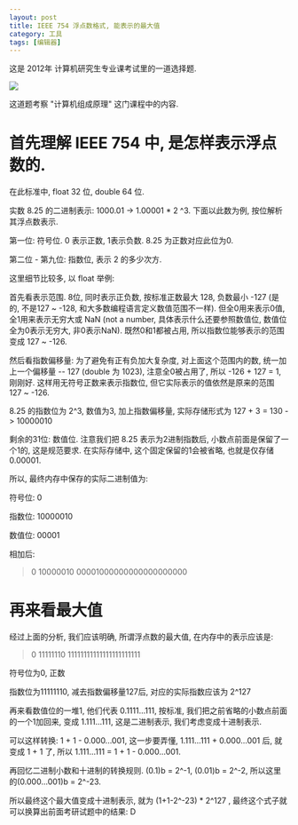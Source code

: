 ```yaml
---
layout: post
title: IEEE 754 浮点数格式, 能表示的最大值
category: 工具
tags: [编辑器]
---
```

这是 2012年 计算机研究生专业课考试里的一道选择题.

![](http://i2.buimg.com/567571/16c58dc36174da43.png)

这道题考察 "计算机组成原理" 这门课程中的内容.

# 首先理解 IEEE 754 中, 是怎样表示浮点数的.

在此标准中, float 32 位, double 64 位.

实数 8.25 的二进制表示: 1000.01 -> 1.00001 * 2 ^3. 下面以此数为例, 按位解析其浮点数表示.

第一位: 符号位. 0 表示正数, 1表示负数. 8.25 为正数对应此位为0.

第二位 - 第九位: 指数位, 表示 2 的多少次方.

这里细节比较多, 以 float 举例:

首先看表示范围. 8位, 同时表示正负数, 按标准正数最大 128, 负数最小 -127 (是的, 不是127 ~ -128, 和大多数编程语言定义数值范围不一样). 但全0用来表示0值, 全1用来表示无穷大或 NaN (not a number, 具体表示什么还要参照数值位, 数值位全为0表示无穷大, 非0表示NaN). 既然0和1都被占用, 所以指数位能够表示的范围变成 127 ~ -126.

然后看指数偏移量: 为了避免有正有负加大复杂度, 对上面这个范围内的数, 统一加上一个偏移量 -- 127 (double 为 1023), 注意全0被占用了, 所以 -126 + 127 = 1, 刚刚好. 这样用无符号正数来表示指数位, 但它实际表示的值依然是原来的范围 127 ~ -126.

8.25 的指数位为 2^3, 数值为3, 加上指数偏移量, 实际存储形式为 127 + 3 = 130 -> 10000010

剩余的31位: 数值位. 注意我们把 8.25 表示为2进制指数后, 小数点前面是保留了一个1的, 这是规范要求. 在实际存储中, 这个固定保留的1会被省略, 也就是仅存储 0.00001.

所以, 最终内存中保存的实际二进制值为:

符号位: 0

指数位: 10000010

数值位: 00001

相加后:
> 0 10000010 00001000000000000000000

# 再来看最大值

经过上面的分析, 我们应该明确, 所谓浮点数的最大值, 在内存中的表示应该是:

> 0 11111110 11111111111111111111111

符号位为0, 正数

指数位为11111110, 减去指数偏移量127后, 对应的实际指数应该为 2^127

再来看数值位的一堆1, 他们代表 0.1111...111, 按标准, 我们把之前省略的小数点前面的一个1加回来, 变成 1.111...111, 这是二进制表示, 我们考虑变成十进制表示.

可以这样转换: 1 + 1 - 0.000...001, 这一步要弄懂, 1.111...111 + 0.000...001 后, 就变成 1 + 1 了, 所以 1.111...111 = 1 + 1 - 0.000...001.

再回忆二进制小数和十进制的转换规则. (0.1)b = 2^-1, (0.01)b = 2^-2, 所以这里的(0.000...001)b = 2^-23.

所以最终这个最大值变成十进制表示, 就为 (1+1-2^-23) * 2^127 , 最终这个式子就可以换算出前面考研试题中的结果: D
